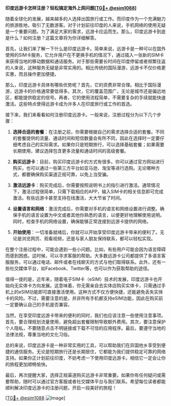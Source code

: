 **印度远游卡怎样注册？轻松搞定海外上网问题[[TG💪+ @esim1088](https://t.me/s/esim1088)]**

随着全球化的发展，越来越多的人选择出国旅行或工作。而印度作为一个充满魅力的旅游胜地，吸引了无数游客。对于计划前往印度的人来说，手机网络的使用无疑是一个重要问题。为了满足大家的需求，远游卡应运而生。那么，印度远游卡到底是什么？如何注册？这篇文章将为你详细解答。

首先，让我们来了解一下什么是印度远游卡。简单来说，远游卡是一种可以在国外使用的SIM卡服务，它允许用户在不更换手机的情况下，通过插入一张新的SIM卡来获得当地的移动数据和通话服务。对于那些需要长时间在印度停留或者频繁往返的人来说，这种服务无疑是非常实用的。相比传统的国际漫游，远游卡不仅价格更实惠，而且操作更加便捷。

那么，印度远游卡具体有哪些优势呢？首先，它的资费非常合理。相比于国际漫游，远游卡的价格通常要低得多。其次，它的覆盖范围广，无论是城市还是偏远地区，都能提供稳定的信号。再者，它的使用流程简单，不需要复杂的手续就能快速激活。这些特点使得远游卡成为许多人在印度旅行或工作的首选。

接下来，我们来看看如何注册印度远游卡。一般来说，注册过程分为以下几个步骤：

1. **选择合适的套餐**：在注册之前，你需要根据自己的需求选择合适的套餐。不同的套餐提供的流量、通话时间和短信数量会有所不同，因此在选择时一定要仔细考虑自己的实际需求。如果你只是短期旅行，可以选择基础套餐；如果需要长期使用，建议选择包含更多流量和通话时间的高级套餐。

2. **购买远游卡**：目前，购买印度远游卡的方式有很多。你可以通过官方网站进行购买，也可以通过一些第三方平台如亚马逊、淘宝等进行选购。无论哪种方式，都要确保购买渠道正规可靠，以免上当受骗。

3. **激活远游卡**：购买完成后，你需要按照说明书上的指引进行激活。通常情况下，激活过程很简单，只需下载相应的APP，输入SIM卡的相关信息即可完成激活。有些远游卡甚至支持在线激活，大大节省了时间。

4. **设置语言和网络**：激活完成后，你需要对手机的语言和网络设置进行调整。确保手机的语言设置为中文或者其他你熟悉的语言，以便更好地理解使用说明。同时，检查手机的网络设置，确保能够正常连接到远游卡提供的网络。

5. **开始使用**：一切准备就绪后，你就可以开始享受印度远游卡带来的便利了。无论是浏览网页、观看视频，还是与家人朋友保持联系，都可以轻松实现。

在整个注册过程中，可能会遇到一些小问题。比如，有些用户可能会因为语言障碍而感到困惑。这时候，可以寻求客服的帮助。大多数远游卡公司都提供了多语言客服服务，可以通过电话、邮件或者在线聊天的方式与他们取得联系。此外，还有一些社交媒体平台，如Facebook、Twitter等，也可以作为获取帮助的途径。

值得一提的是，近年来，随着电子SIM卡（eSIM）技术的发展，印度远游卡也开始向无实体卡方向发展。这意味着，你无需亲自去实体店购买实体卡，只需通过手机上的eSIM功能即可直接激活使用。这种方式不仅方便快捷，还能避免丢失实体卡的风险。不过，需要注意的是，并非所有手机都支持eSIM功能，因此在购买前一定要确认自己的手机是否兼容。

当然，在享受印度远游卡带来的便利的同时，我们也应该注意一些使用注意事项。首先，要合理规划流量使用，避免超出套餐限制导致额外费用。其次，要注意保护个人隐私，不要随意点击不明链接或下载不可信的应用程序。最后，要遵守当地的法律法规，尊重当地的文化习俗。

总的来说，印度远游卡是一种非常实用的工具，可以帮助我们在异国他乡享受到便捷的通信服务。无论是短期旅行还是长期居住，它都能为我们提供稳定可靠的网络支持。如果你正计划前往印度，不妨考虑一下使用印度远游卡。相信它一定会让你的旅程更加顺畅愉快。

最后，再次提醒大家，选择正规渠道购买远游卡非常重要。如果你有任何疑问或需要帮助，随时可以通过官方客服或者社交媒体平台与我们联系。希望每位读者都能顺利解决印度远游卡的注册问题，开启一段美好的旅程！

[[TG💪+ @esim1088](https://t.me/s/esim1088) ![Image](https://i.postimg.cc/4NQfJmqS/Snipaste-2025-05-13-00-14-12.png)]
